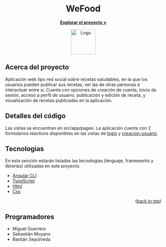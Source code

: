 <h1 align="center">WeFood</h1>
<p align="center">
  <a href="https://github.com/MGruizz/WeFood"><strong>Explorar el proyecto »</strong></a>
</p>

<div align="center">
  <a href="https://github.com/MGruizz/WeFood">
    <img src="https://github.com/MGruizz/WeFood/tree/master/src/assets/imagenes/WeFood_Logo_Edit.png" alt="Logo" width="80" height="80">
  </a>
</div>

## Acerca del proyecto

Aplicación web tipo red social sobre recetas saludables, en la que los usuarios pueden publicar sus recetas, ver las de otras personas e interactuar entre sí.
Cuenta con opciones de creación de cuenta, inicio de sesión, acceso a perfil de usuario, publicación y edición de receta, y visualización de recetas publicadas en la aplicación.

## Detalles del código
Las vistas se encuentran en src/app/pages. La aplicación cuenta con 2 formularios reactivos disponibles en las vistas de [login](https://github.com/MGruizz/WeFood/tree/master/src/app/pages/login) y [creacion-usuario](https://github.com/MGruizz/WeFood/tree/master/src/app/pages/creacion-usuario).

## Tecnologias

En esta sección estarán listadas las tecnologias (lenguaje, frameworks y librerías) utilizadas en este proyecto.

* [Angular CLI](https://github.com/angular/angular-cli)
* [TypeScript](https://www.typescriptlang.org/)
* [Html](https://html.com/)
* [Css](https://www.w3schools.com/css/)

<p align="right">(<a href="#top">back to top</a>)</p>

## Programadores

* Miguel Guerrero
* Sebastián Moyano
* Bastián Sepúlveda
